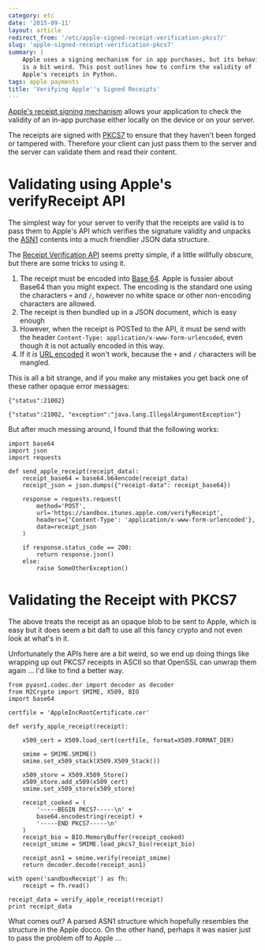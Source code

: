 ```yaml
---
category: etc
date: '2015-09-11'
layout: article
redirect_from: '/etc/apple-signed-receipt-verification-pkcs7/'
slug: 'apple-signed-receipt-verification-pkcs7'
summary: |
    Apple uses a signing mechanism for in app purchases, but its behaviour
    is a bit weird. This post outlines how to confirm the validity of
    Apple's receipts in Python.
tags: apple payments
title: 'Verifying Apple''s Signed Receipts'
---
```


[Apple's receipt signing
mechanism](https://developer.apple.com/library/ios/releasenotes/General/ValidateAppStoreReceipt/Introduction.html)
allows your application to check the validity of an in-app purchase
either locally on the device or on your server.

The receipts are signed with
[PKCS7](https://tools.ietf.org/html/rfc2315) to ensure that they haven't
been forged or tampered with. Therefore your client can just pass them
to the server and the server can validate them and read their content.

Validating using Apple's verifyReceipt API
==========================================

The simplest way for your server to verify that the receipts are valid
is to pass them to Apple's API which verifies the signature validity and
unpacks the
[ASN1](https://en.wikipedia.org/wiki/Abstract_Syntax_Notation_One)
contents into a much friendlier JSON data structure.

The [Receipt Verification
API](https://developer.apple.com/library/ios/releasenotes/General/ValidateAppStoreReceipt/Chapters/ValidateRemotely.html#//apple_ref/doc/uid/TP40010573-CH104-SW1)
seems pretty simple, if a little willfully obscure, but there are some
tricks to using it.

1.  The receipt must be encoded into [Base
    64](https://en.wikipedia.org/wiki/Base64). Apple is fussier about
    Base64 than you might expect. The encoding is the standard one using
    the characters `+` and `/`, however no white space or other
    non-encoding characters are allowed.
2.  The receipt is then bundled up in a JSON document, which is easy
    enough
3.  However, when the receipt is POSTed to the API, it must be send with
    the header `Content-Type: application/x-www-form-urlencoded`, even
    though it is not actually encoded in this way.
4.  If it *is* [URL
    encoded](https://en.wikipedia.org/wiki/Percent-encoding) it won't
    work, because the `+` and `/` characters will be mangled.

This is all a bit strange, and if you make any mistakes you get back one
of these rather opaque error messages:

    {"status":21002}

    {"status":21002, "exception":"java.lang.IllegalArgumentException"}

But after much messing around, I found that the following works:

``` {.sourceCode .python}
import base64
import json
import requests

def send_apple_receipt(receipt_data):
    receipt_base64 = base64.b64encode(receipt_data)
    receipt_json = json.dumps({"receipt-data": receipt_base64})

    response = requests.request(
        method='POST',
        url='https://sandbox.itunes.apple.com/verifyReceipt',
        headers={'Content-Type': 'application/x-www-form-urlencoded'},
        data=receipt_json
    )

    if response.status_code == 200:
        return response.json()
    else:
        raise SomeOtherException()
```

Validating the Receipt with PKCS7
=================================

The above treats the receipt as an opaque blob to be sent to Apple,
which is easy but it does seem a bit daft to use all this fancy crypto
and not even look at what's in it.

Unfortunately the APIs here are a bit weird, so we end up doing things
like wrapping up out PKCS7 receipts in ASCII so that OpenSSL can unwrap
them again ... I'd like to find a better way.

``` {.sourceCode .python}
from pyasn1.codec.der import decoder as decoder
from M2Crypto import SMIME, X509, BIO
import base64

certfile = 'AppleIncRootCertificate.cer'

def verify_apple_receipt(receipt):

    x509_cert = X509.load_cert(certfile, format=X509.FORMAT_DER)

    smime = SMIME.SMIME()
    smime.set_x509_stack(X509.X509_Stack())

    x509_store = X509.X509_Store()
    x509_store.add_x509(x509_cert)
    smime.set_x509_store(x509_store)

    receipt_cooked = (
        '-----BEGIN PKCS7-----\n' +
        base64.encodestring(receipt) +
        '-----END PKCS7-----\n'
    )
    receipt_bio = BIO.MemoryBuffer(receipt_cooked)
    receipt_smime = SMIME.load_pkcs7_bio(receipt_bio)

    receipt_asn1 = smime.verify(receipt_smime)
    return decoder.decode(receipt_asn1)

with open('sandboxReceipt') as fh:
    receipt = fh.read()

receipt_data = verify_apple_receipt(receipt)
print receipt_data
```

What comes out? A parsed ASN1 structure which hopefully resembles the
structure in the Apple docco. On the other hand, perhaps it was easier
just to pass the problem off to Apple ...
